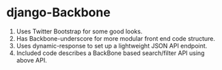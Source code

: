 # django-Backbone

1. Uses Twitter Bootstrap for some good looks.
2. Has Backbone-underscore for more modular front end code structure.
3. Uses dynamic-response to set up a lightweight JSON API endpoint.
4. Included code describes a BackBone based search/filter API using above API.




